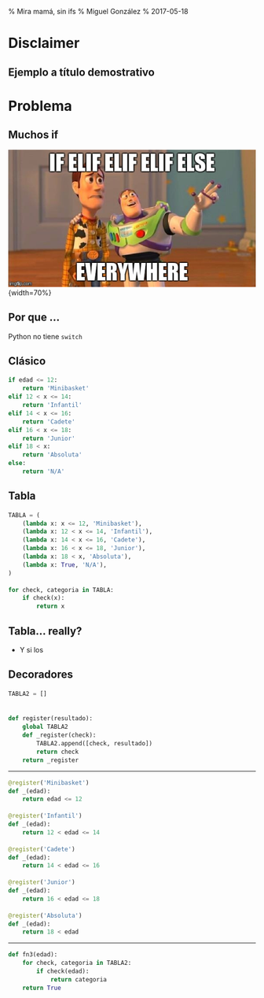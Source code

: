 % Mira mamá, sin ifs
% Miguel González
% 2017-05-18

# Disclaimer

## Ejemplo a título demostrativo

# Problema

## Muchos if

![ifs](./everywhere.jpg){width=70%}

## Por que ...

Python no tiene `switch`

## Clásico

```python
if edad <= 12:
    return 'Minibasket'
elif 12 < x <= 14:
    return 'Infantil'
elif 14 < x <= 16:
    return 'Cadete'
elif 16 < x <= 18:
    return 'Junior'
elif 18 < x:
    return 'Absoluta'
else:
    return 'N/A'
```

## Tabla

```python
TABLA = (
    (lambda x: x <= 12, 'Minibasket'),
    (lambda x: 12 < x <= 14, 'Infantil'),
    (lambda x: 14 < x <= 16, 'Cadete'),
    (lambda x: 16 < x <= 18, 'Junior'),
    (lambda x: 18 < x, 'Absoluta'),
    (lambda x: True, 'N/A'),
)

for check, categoria in TABLA:
    if check(x):
        return x
```

## Tabla... really?

- Y si los 
## Decoradores

```python
TABLA2 = []


def register(resultado):
    global TABLA2
    def _register(check):
        TABLA2.append([check, resultado])
        return check
    return _register
```

----

```python
@register('Minibasket')
def _(edad):
    return edad <= 12

@register('Infantil')
def _(edad):
    return 12 < edad <= 14

@register('Cadete')
def _(edad):
    return 14 < edad <= 16

@register('Junior')
def _(edad):
    return 16 < edad <= 18

@register('Absoluta')
def _(edad):
    return 18 < edad
```

----

```python
def fn3(edad):
    for check, categoria in TABLA2:
        if check(edad):
            return categoria    
    return True
```
